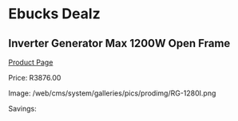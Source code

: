 
# Ebucks Dealz
## Inverter Generator Max 1200W Open Frame
[Product Page](https://www.ebucks.com/web/shop/productSelected.do?prodId=1201217227&catId=870841698)

Price: R3876.00

Image: /web/cms/system/galleries/pics/prodimg/RG-1280I.png

Savings: 


	